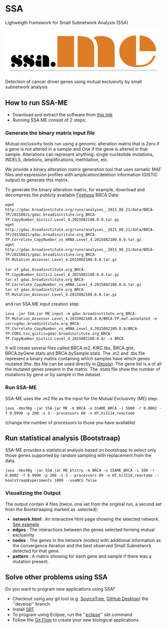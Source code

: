 # SSA
Lighweigth framework for Small Subnetwork Analysis (SSA)

![alt tag](https://raw.githubusercontent.com/spulido99/SSA/develop/docs/ssa-me_logo.png)
Detection of cancer driver genes using mutual exclusivity by small subnetwork analysis
## How to run SSA-ME

* Download and extract the software from [this link](http://bioinformatics.intec.ugent.be/ssame/SSA.jar)
* Running SSA.ME consist of 2 steps:
 

### Generate the binary matrix input file

Mutual exclusivity tools run using a genomic alteration matrix that is Zero if a gene is not altered in a sample and One if the gene is altered in that sample. Alterations can represent anything: single nucleotide mutations, INDELS, deletions, amplifications, methilation, etc.

We provide a binary alteration matrix generation tool that uses somatic MAF files and expression profiles with amplication/deletion information (GISTIC output) to generate this matrix. 

To generate the binary alteration matrix, for example, download and decompress the publicly available [Firehose](http://firebrowse.org/?cohort=BRCA) BRCA Data:
```
wget http://gdac.broadinstitute.org/runs/analyses__2015_08_21/data/BRCA-TP/20150821/gdac.broadinstitute.org_BRCA-TP.CopyNumber_Gistic2.Level_4.2015082100.0.0.tar.gz 
wget http://gdac.broadinstitute.org/runs/analyses__2015_08_21/data/BRCA-TP/20150821/gdac.broadinstitute.org_BRCA-TP.Correlate_CopyNumber_vs_mRNA.Level_4.2015082100.0.0.tar.gz
wget http://gdac.broadinstitute.org/runs/analyses__2015_08_21/data/BRCA-TP/20150821/gdac.broadinstitute.org_BRCA-TP.Mutation_Assessor.Level_4.2015082100.0.0.tar.gz

tar xf gdac.broadinstitute.org_BRCA-TP.CopyNumber_Gistic2.Level_4.2015082100.0.0.tar.gz
tar xf gdac.broadinstitute.org_BRCA-TP.Correlate_CopyNumber_vs_mRNA.Level_4.2015082100.0.0.tar.gz
tar xf gdac.broadinstitute.org_BRCA-TP.Mutation_Assessor.Level_4.2015082100.0.0.tar.gz

```

and run SSA.ME input creation step:
```
java -jar SSA.jar ME_input -m gdac.broadinstitute.org_BRCA-TP.Mutation_Assessor.Level_4.2015082100.0.0/BRCA-TP.maf.annotated -e corr=gdac.broadinstitute.org_BRCA-TP.Correlate_CopyNumber_vs_mRNA.Level_4.2015082100.0.0/BRCA-TP.CORS.tsv,gistic=gdac.broadinstitute.org_BRCA-TP.CopyNumber_Gistic2.Level_4.2015082100.0.0/ -o BRCA
```

It will create several files called BRCA.m2, KIRC.tbs, BRCA.glst, BRCA.byGene.stats and BRCA.bySample.stats. The .m2 and .tbs file represent a binary matrix containing which samples have which genes mutated (the .tbs file can be used directly in [Gitools](http://www.gitools.org/)). The gene list is a of all the mutated genes present in the matrix. The .stats file show the number of mutations by gene or by sample in the dataset.

### Run SSA-ME

SSA-ME uses the .m2 file as the input for the Mutual Exclusivity (ME) step.

```
java -Xmx30g -jar SSA.jar ME -m BRCA -o SSAME_BRCA -i 5000 -r 0.0002 -f 0.9998 -p 200 -s 3 --processors 60 -n HT,hiII14,reactome
```
(change the number of processors to those you have available)

## Run statistical analysis (Bootstraap)

SSA-ME provides a statistical analysis based on bootstraap to select only those genes supported by random sampling with replacement from the data.

```
java -Xmx30g -jar SSA.jar ME_btstrp -m BRCA -o SSAME_BRCA -i 500 -r 0.0002 -f 0.9998 -p 200 -s 3 --processors 60 -n HT,hiII14,reactome --bootstraapExperiments 1000 --useNCG false
```

### Visualizing the Output

The output contain 4 files (twice, one set from the original run, a second set from the Bootstraaping marked as .selected):

+ __network.html__ : An interactive html page showing the selected network. [See example](http://bioinformatics.intec.ugent.be/ssame/ME_network.html)
+ __edges__ : The interactions between the genes selected forming mutual exclusivity
+ __nodes__ : The genes in the network (nodes) with additional information as the convergence iteration and the best observed Small Subnetwork detected for that gene.
+ __pattern__ : A matrix showing for each gene and sample if there was a mutation present.

## Solve other problems using SSA

Do you want to program new applications using SSA?

* Checkout using any git tool (e.g. [SourceTree](https://www.sourcetreeapp.com/), [GitHub Desktop](https://desktop.github.com/)) the ''develop'' branch.
* Install [SBT](http://www.scala-sbt.org/0.13/tutorial/Setup.html)
* To program using Eclipse, run the ''[eclipse](https://github.com/typesafehub/sbteclipse/wiki/Using-sbteclipse)'' sbt command
* Follow the [Git Flow](http://nvie.com/posts/a-successful-git-branching-model/) to create your new biological applications.

